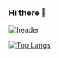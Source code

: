 ### Hi there 👋

<!--
**Hangyeryeong/Hangyeryeong** is a ✨ _special_ ✨ repository because its `README.md` (this file) appears on your GitHub profile.

Here are some ideas to get you started:

- 🔭 I’m currently working on ...
- 🌱 I’m currently learning ...
- 👯 I’m looking to collaborate on ...
- 🤔 I’m looking for help with ...
- 💬 Ask me about ...
- 📫 How to reach me: ...
- 😄 Pronouns: ...
- ⚡ Fun fact: ...
-->

![header](https://capsule-render.vercel.app/api?type=slice&color=auto&height=300&section=header&text=Cloud%20Engineer&fontSize=60&fontAlign=65&fontAlignY=35&rotate=20)



[![Top Langs](https://github-readme-stats.vercel.app/api/top-langs/?username=Hangyeryeong&layout=compact)](https://github.com/Hangyeryeong/github-readme-stats)

